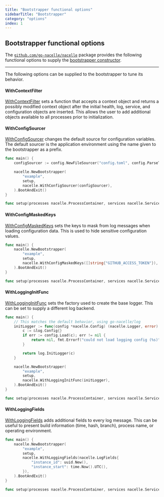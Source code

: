 ```yaml
---
title: "Bootstrapper functional options"
sidebarTitle: "Bootstrapper"
category: "options"
index: 1
---
```


## Bootstrapper functional options

The [`github.com/go-nacelle/nacelle`](https://github.com/go-nacelle/nacelle) package provides the following functional options to supply the [bootstrapper constructor](https://pkg.go.dev/github.com/go-nacelle/nacelle/v2#NewBootstrapper).

---

The following options can be supplied to the bootstrapper to tune its behavior.

#### WithContextFilter

[WithContextFilter](https://pkg.go.dev/github.com/go-nacelle/nacelle/v2#WithContextFilter) sets a function that accepts a context object and returns a possibly modified context object after the initial health, log, service, and configuration objects are inserted. This allows the user to add additional objects available to all processes prior to initialization.

#### WithConfigSourcer

[WithConfigSourcer](https://pkg.go.dev/github.com/go-nacelle/nacelle/v2#WithConfigSourcer) changes the default source for configuration variables. The default sourcer is the application environment using the name given to the bootstrapper as a prefix.

```go
func main() {
	configSourcer := config.NewFileSourcer("config.toml", config.ParseTOML)

	nacelle.NewBootstrapper(
		"example",
		setup,
		nacelle.WithConfigSourcer(configSourcer),
	).BootAndExit()
}

func setup(processes nacelle.ProcessContainer, services nacelle.ServiceContainer) error { /* ... */ }
```

#### WithConfigMaskedKeys

[WithConfigMaskedKeys](https://pkg.go.dev/github.com/go-nacelle/nacelle/v2#WithConfigMaskedKeys) sets the keys to mask from log messages when loading configuration data. This is used to hide sensitive configuration values.

```go
func main() {
	nacelle.NewBootstrapper(
		"example",
		setup,
		nacelle.WithConfigMaskedKeys([]string{"GITHUB_ACCESS_TOKEN"}),
	).BootAndExit()
}

func setup(processes nacelle.ProcessContainer, services nacelle.ServiceContainer) error { /* ... */ }
```

#### WithLoggingInitFunc

[WithLoggingInitFunc](https://pkg.go.dev/github.com/go-nacelle/nacelle/v2#WithLoggingInitFunc) sets the factory used to create the base logger. This can be set to supply a different log backend.

```go
func main() {
	// This matches the default behavior, using go-nacelle/log
	initLogger := func(config *nacelle.Config) (nacelle.Logger, error) {
		c := &log.Config{}
		if err := config.Load(c); err != nil {
			return nil, fmt.Errorf("could not load logging config (%s)", err.Error())
		}

		return log.InitLogger(c)
	}

	nacelle.NewBootstrapper(
		"example",
		setup,
		nacelle.WithLoggingInitFunc(initLogger),
	).BootAndExit()
}

func setup(processes nacelle.ProcessContainer, services nacelle.ServiceContainer) error { /* ... */ }
```

#### WithLoggingFields

[WithLoggingFields](https://pkg.go.dev/github.com/go-nacelle/nacelle/v2#WithLoggingFields) adds additional fields to every log message. This can be useful to present build information (time, hash, branch), process name, or operating environment.

```go
func main() {
	nacelle.NewBootstrapper(
		"example",
		setup,
		nacelle.WithLoggingFields(nacelle.LogFields{
			"instance_id": uuid.New(),
			"instance_start": time.Now().UTC(),
		}),
	).BootAndExit()
}

func setup(processes nacelle.ProcessContainer, services nacelle.ServiceContainer) error { /* ... */ }
```
